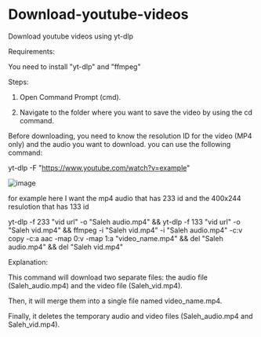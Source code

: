 # Download-youtube-videos
Download youtube videos using yt-dlp 


Requirements:

You need to install "yt-dlp" and "ffmpeg"

Steps:

1. Open Command Prompt (cmd).

2. Navigate to the folder where you want to save the video by using the cd command.

Before downloading, you need to know the resolution ID for the video (MP4 only) and the audio you want to download. you can use the following command:

yt-dlp -F "https://www.youtube.com/watch?v=example"

![image](https://github.com/user-attachments/assets/389b79ce-90d3-4671-927b-723dcc563163)

for example here I want the mp4 audio that has 233 id and the 400x244 resulotion that has 133 id 

yt-dlp -f 233 "vid url" -o "Saleh audio.mp4" && yt-dlp -f 133 "vid url" -o "Saleh vid.mp4" && ffmpeg -i "Saleh vid.mp4" -i "Saleh audio.mp4" -c:v copy -c:a aac -map 0:v -map 1:a "video_name.mp4" && del "Saleh audio.mp4" && del "Saleh vid.mp4"

Explanation:

This command will download two separate files: the audio file (Saleh_audio.mp4) and the video file (Saleh_vid.mp4).

Then, it will merge them into a single file named video_name.mp4.

Finally, it deletes the temporary audio and video files (Saleh_audio.mp4 and Saleh_vid.mp4).
